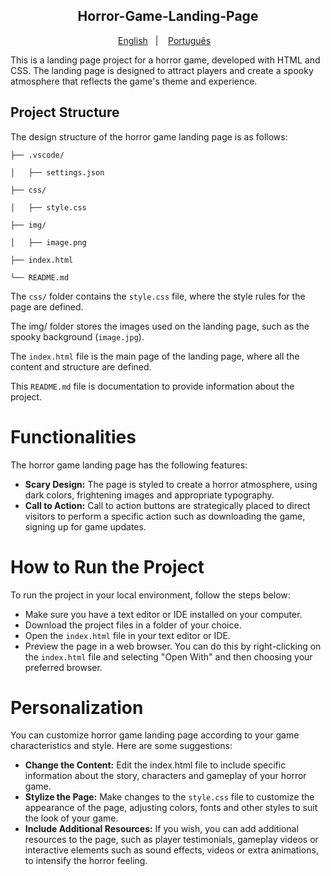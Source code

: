<h2 align="center">
  Horror-Game-Landing-Page
  </h2>
  <p align="center">
  <a href="README.en.md">English</a>&nbsp;&nbsp;&nbsp;|&nbsp;&nbsp;&nbsp;
  <a href="README.md">Português</a>&nbsp;&nbsp;&nbsp;
</p>
This is a landing page project for a horror game, developed with HTML and CSS. The landing page is designed to attract players and create a spooky atmosphere that reflects the game's theme and experience.

## Project Structure
The design structure of the horror game landing page is as follows:


    ├── .vscode/
  
    │   ├── settings.json
  
    ├── css/
  
    │   ├── style.css
  
    ├── img/
  
    │   ├── image.png
  
    ├── index.html
  
    └── README.md



 The `css/` folder contains the `style.css` file, where the style rules for the page are defined.
  
The img/ folder stores the images used on the landing page, such as the spooky background (`image.jpg`).
  
The `index.html` file is the main page of the landing page, where all the content and structure are defined.
  
This `README.md` file is documentation to provide information about the project.


# Functionalities
The horror game landing page has the following features:

- **Scary Design:** The page is styled to create a horror atmosphere, using dark colors, frightening images and appropriate typography.
- **Call to Action:** Call to action buttons are strategically placed to direct visitors to perform a specific action such as downloading the game, signing up for game updates.
# How to Run the Project
To run the project in your local environment, follow the steps below:

- Make sure you have a text editor or IDE installed on your computer.
- Download the project files in a folder of your choice.
- Open the `index.html` file in your text editor or IDE.
- Preview the page in a web browser. You can do this by right-clicking on the `index.html` file and selecting "Open With" and then choosing your preferred browser.
# Personalization
You can customize horror game landing page according to your game characteristics and style. Here are some suggestions:

- **Change the Content:** Edit the index.html file to include specific information about the story, characters and gameplay of your horror game.
- **Stylize the Page:** Make changes to the `style.css` file to customize the appearance of the page, adjusting colors, fonts and other styles to suit the look of your game.
- **Include Additional Resources:** If you wish, you can add additional resources to the page, such as player testimonials, gameplay videos or interactive elements such as sound effects, videos or extra animations, to intensify the horror feeling.
